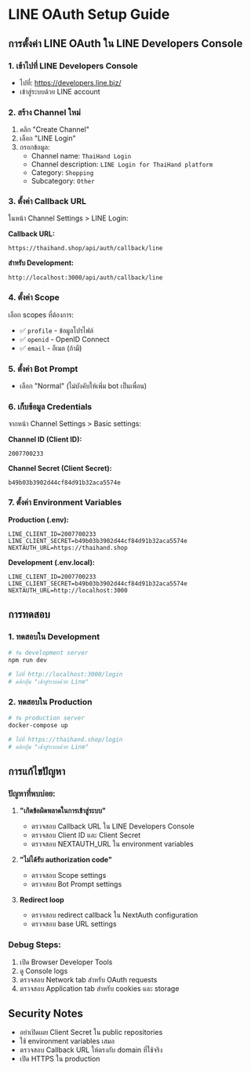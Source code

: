 # LINE OAuth Setup Guide

## การตั้งค่า LINE OAuth ใน LINE Developers Console

### 1. เข้าไปที่ LINE Developers Console
- ไปที่: https://developers.line.biz/
- เข้าสู่ระบบด้วย LINE account

### 2. สร้าง Channel ใหม่
1. คลิก "Create Channel"
2. เลือก "LINE Login"
3. กรอกข้อมูล:
   - Channel name: `ThaiHand Login`
   - Channel description: `LINE Login for ThaiHand platform`
   - Category: `Shopping`
   - Subcategory: `Other`

### 3. ตั้งค่า Callback URL
ในหน้า Channel Settings > LINE Login:

**Callback URL:**
```
https://thaihand.shop/api/auth/callback/line
```

**สำหรับ Development:**
```
http://localhost:3000/api/auth/callback/line
```

### 4. ตั้งค่า Scope
เลือก scopes ที่ต้องการ:
- ✅ `profile` - ข้อมูลโปรไฟล์
- ✅ `openid` - OpenID Connect
- ✅ `email` - อีเมล (ถ้ามี)

### 5. ตั้งค่า Bot Prompt
- เลือก "Normal" (ไม่บังคับให้เพิ่ม bot เป็นเพื่อน)

### 6. เก็บข้อมูล Credentials
จากหน้า Channel Settings > Basic settings:

**Channel ID (Client ID):**
```
2007700233
```

**Channel Secret (Client Secret):**
```
b49b03b3902d44cf84d91b32aca5574e
```

### 7. ตั้งค่า Environment Variables

**Production (.env):**
```env
LINE_CLIENT_ID=2007700233
LINE_CLIENT_SECRET=b49b03b3902d44cf84d91b32aca5574e
NEXTAUTH_URL=https://thaihand.shop
```

**Development (.env.local):**
```env
LINE_CLIENT_ID=2007700233
LINE_CLIENT_SECRET=b49b03b3902d44cf84d91b32aca5574e
NEXTAUTH_URL=http://localhost:3000
```

## การทดสอบ

### 1. ทดสอบใน Development
```bash
# รัน development server
npm run dev

# ไปที่ http://localhost:3000/login
# คลิกปุ่ม "เข้าสู่ระบบด้วย Line"
```

### 2. ทดสอบใน Production
```bash
# รัน production server
docker-compose up

# ไปที่ https://thaihand.shop/login
# คลิกปุ่ม "เข้าสู่ระบบด้วย Line"
```

## การแก้ไขปัญหา

### ปัญหาที่พบบ่อย:

1. **"เกิดข้อผิดพลาดในการเข้าสู่ระบบ"**
   - ตรวจสอบ Callback URL ใน LINE Developers Console
   - ตรวจสอบ Client ID และ Client Secret
   - ตรวจสอบ NEXTAUTH_URL ใน environment variables

2. **"ไม่ได้รับ authorization code"**
   - ตรวจสอบ Scope settings
   - ตรวจสอบ Bot Prompt settings

3. **Redirect loop**
   - ตรวจสอบ redirect callback ใน NextAuth configuration
   - ตรวจสอบ base URL settings

### Debug Steps:

1. เปิด Browser Developer Tools
2. ดู Console logs
3. ตรวจสอบ Network tab สำหรับ OAuth requests
4. ตรวจสอบ Application tab สำหรับ cookies และ storage

## Security Notes

- อย่าเปิดเผย Client Secret ใน public repositories
- ใช้ environment variables เสมอ
- ตรวจสอบ Callback URL ให้ตรงกับ domain ที่ใช้จริง
- เปิด HTTPS ใน production 